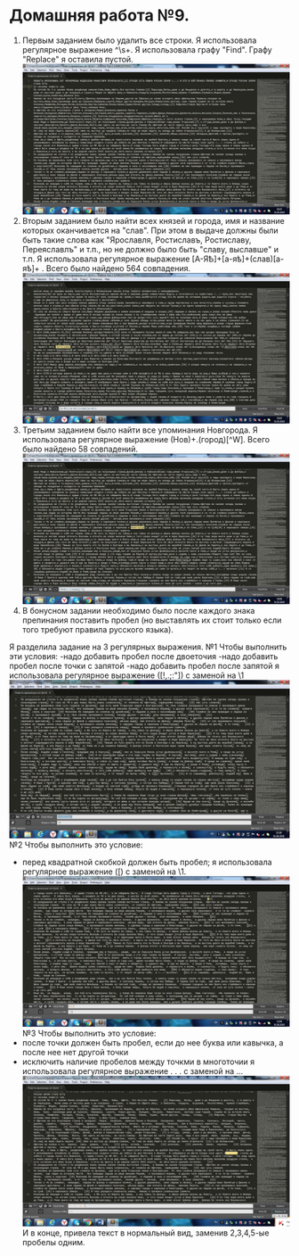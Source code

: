 # Домашняя работа №9.
1. Первым заданием было удалить все строки. Я использовала регулярное выражение ^\s+. Я использовала графу "Find". Графу "Replace" я оставила пустой. 
![screenshot of 1](https://github.com/polinafanaseva/result.txt/blob/master/1.jpg)
2. Вторым заданием было найти всех князей и города, имя и название которых оканчивается на "слав". При этом в выдаче должны были быть такие слова как "Ярославля, Ростиславъ, Ростиславу, Переяславлъ" и т.п., но не должно было быть "славу, выславше" и т.п. Я использовала регулярное выражение [А-ЯѢ]+[а-яѣ]+(слав)[а-яѣ]+ . Всего было найдено 564 совпадения.
![screenshot of 2](https://github.com/polinafanaseva/result.txt/blob/master/2.jpg)
3. Третьим заданием было найти все упоминания Новгорода. Я использовала регулярное выражение (Нов)+.(город)[^W]. Всего было найдено 58 совпадений.
![screenshot of 3](https://github.com/polinafanaseva/result.txt/blob/master/3.jpg)
4. В бонусном задании необходимо было после каждого знака препинания поставить пробел (но выставлять их стоит только если того требуют правила русского языка). 

Я разделила задание на 3 регулярных выражения.
№1 Чтобы выполнить эти условия:
-надо добавить пробел после двоеточия
-надо добавить пробел после точки с запятой
-надо добавить пробел после запятой
я  использовала регулярное выражение ([!,.;:"]) с заменой на \1 
![screenshot of 4](https://github.com/polinafanaseva/result.txt/blob/master/4.jpg)
№2 Чтобы выполнить это условие: 
- перед квадратной скобкой должен быть пробел; 
я использовала регулярное выражение (\[) с заменой на  \1.
![screenshot of 5](https://github.com/polinafanaseva/result.txt/blob/master/5.jpg)
№3 Чтобы выполнить это условие:
- после точки должен быть пробел, если до нее буква или кавычка, а после нее нет другой точки 
- исключить наличие пробелов между точкми в многоточии
я использовала регулярное выражение \.  \.  \.   с заменой на ... 
![screenshot of 6](https://github.com/polinafanaseva/result.txt/blob/master/6.jpg)
И в конце, привела текст в нормальный вид, заменив 2,3,4,5-ые пробелы одним. 

